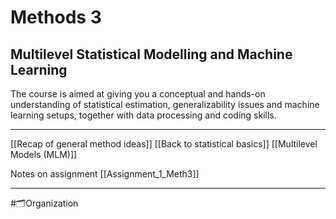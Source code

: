 # Methods 3
## Multilevel Statistical Modelling and Machine Learning
The course is aimed at giving you a conceptual and hands-on understanding of statistical estimation, generalizability issues and machine learning setups, together with data processing and coding skills.

___

[[Recap of general method ideas]]
[[Back to statistical basics]]
[[Multilevel Models (MLM)]]


Notes on assignment
[[Assignment_1_Meth3]]

___
#🗂️Organization 






